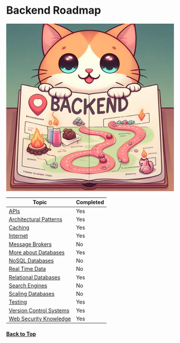 # Backend Roadmap

<img src="img/logo.png" width="450" height="450">

| Topic                                    | Completed |
| ---------------------------------------- | --------- |
| [APIs](BackendRoadmap/APIs/readme)                                 | Yes        |
| [Architectural Patterns](/BackendRoadmap/ArchitecturalPatterns/readme)               | Yes        |
| [Caching](/BackendRoadmap/Caching/readme)                              | Yes        |
| [Internet](BackendRoadmap/Internet/readme)                             | Yes        |
| [Message Brokers]()                      | No        |
| [More about Databases](/BackendRoadmap/MoreAboutDatabases/readme)                 | Yes        |
| [NoSQL Databases]()                      | No        |
| [Real Time Data]()                 | No             |
| [Relational Databases](/BackendRoadmap/RelationalDatabases/readme.md)                 | Yes        |
| [Search Engines]()                    | No        |
| [Scaling Databases]()                    | No        |
| [Testing](/BackendRoadmap/Testing/readme.md)                              | Yes        |
| [Version Control Systems](/BackendRoadmap/VersionControlSystems/readme)              | Yes        |
| [Web Security Knowledge](BackendRoadmap/WebSecurity/readme)               | Yes        |

#### [Back to Top](#top)